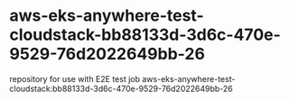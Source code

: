 # aws-eks-anywhere-test-cloudstack-bb88133d-3d6c-470e-9529-76d2022649bb-26
repository for use with E2E test job aws-eks-anywhere-test-cloudstack:bb88133d-3d6c-470e-9529-76d2022649bb-26
